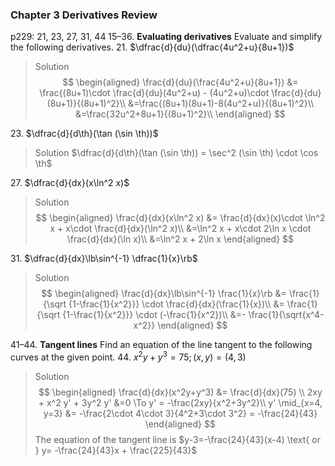 ### Chapter 3 Derivatives Review
p229: 21, 23, 27, 31, 44
15–36\. **Evaluating derivatives** Evaluate and simplify the following derivatives.
21\. $\dfrac{d}{du}(\dfrac{4u^2+u}{8u+1})$
>Solution
$$
\begin{aligned}
\frac{d}{du}(\frac{4u^2+u}{8u+1}) &= \frac{(8u+1)\cdot \frac{d}{du}(4u^2+u) - (4u^2+u)\cdot \frac{d}{du}(8u+1)}{(8u+1)^2}\\
&=\frac{(8u+1)(8u+1)-8(4u^2+u)}{(8u+1)^2}\\
&=\frac{32u^2+8u+1}{(8u+1)^2}\\
\end{aligned}
$$

23\. $\dfrac{d}{d\th}(\tan (\sin \th))$
>Solution
$\dfrac{d}{d\th}(\tan (\sin \th)) = \sec^2 (\sin \th) \cdot \cos \th$

27\. $\dfrac{d}{dx}(x\ln^2 x)$
>Solution
$$
\begin{aligned}
\frac{d}{dx}(x\ln^2 x) &= \frac{d}{dx}(x)\cdot \ln^2 x + x\cdot \frac{d}{dx}(\ln^2 x)\\
&=\ln^2 x + x\cdot 2\ln x \cdot \frac{d}{dx}(\ln x)\\
&=\ln^2 x + 2\ln x
\end{aligned}
$$

31\. $\dfrac{d}{dx}\lb\sin^{-1} \dfrac{1}{x}\rb$
>Solution
$$
\begin{aligned}
\frac{d}{dx}\lb\sin^{-1} \frac{1}{x}\rb &= \frac{1}{\sqrt {1-\frac{1}{x^2}}} \cdot \frac{d}{dx}(\frac{1}{x})\\
&= \frac{1}{\sqrt {1-\frac{1}{x^2}}} \cdot (-\frac{1}{x^2})\\
&=- \frac{1}{\sqrt{x^4-x^2}}
\end{aligned}
$$

41–44\. **Tangent lines** Find an equation of the line tangent to the following curves at the given point.
44\. $x^2y+y^3=75; (x, y)=(4, 3)$
>Solution
$$
\begin{aligned}
\frac{d}{dx}(x^2y+y^3) &= \frac{d}{dx}(75) \\
2xy + x^2 y' + 3y^2 y' &=0 \To y' = -\frac{2xy}{x^2+3y^2}\\
y' \mid_{x=4, y=3} &= -\frac{2\cdot 4\cdot 3}{4^2+3\cdot 3^2} = -\frac{24}{43}
\end{aligned}
$$
The equation of the tangent line is $y-3=-\frac{24}{43}(x-4) \text{ or } y= -\frac{24}{43}x + \frac{225}{43}$
